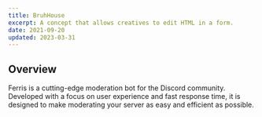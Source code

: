 ```yaml
---
title: BruhHouse
excerpt: A concept that allows creatives to edit HTML in a form.
date: 2021-09-20
updated: 2023-03-31
---
```


## Overview

Ferris is a cutting-edge moderation bot for the Discord community. Developed with a focus on user experience and fast response time, it is designed to make moderating your server as easy and efficient as possible.
